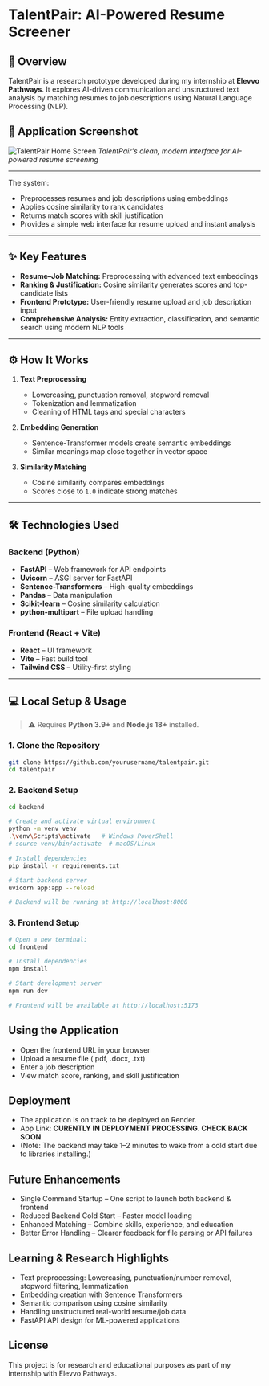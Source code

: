 # TalentPair: AI-Powered Resume Screener

## 📌 Overview
TalentPair is a research prototype developed during my internship at **Elevvo Pathways**. It explores AI-driven communication and unstructured text analysis by matching resumes to job descriptions using Natural Language Processing (NLP).

## 📸 Application Screenshot

![TalentPair Home Screen](./images/TalentPair-home.png)
*TalentPair's clean, modern interface for AI-powered resume screening*

---
The system:
- Preprocesses resumes and job descriptions using embeddings
- Applies cosine similarity to rank candidates
- Returns match scores with skill justification
- Provides a simple web interface for resume upload and instant analysis

---

## ✨ Key Features
- **Resume–Job Matching:** Preprocessing with advanced text embeddings
- **Ranking & Justification:** Cosine similarity generates scores and top-candidate lists
- **Frontend Prototype:** User-friendly resume upload and job description input
- **Comprehensive Analysis:** Entity extraction, classification, and semantic search using modern NLP tools

---

## ⚙️ How It Works
1. **Text Preprocessing**
   - Lowercasing, punctuation removal, stopword removal
   - Tokenization and lemmatization
   - Cleaning of HTML tags and special characters

2. **Embedding Generation**
   - Sentence-Transformer models create semantic embeddings
   - Similar meanings map close together in vector space

3. **Similarity Matching**
   - Cosine similarity compares embeddings
   - Scores close to `1.0` indicate strong matches

---

## 🛠 Technologies Used

### Backend (Python)
- **FastAPI** – Web framework for API endpoints
- **Uvicorn** – ASGI server for FastAPI
- **Sentence-Transformers** – High-quality embeddings
- **Pandas** – Data manipulation
- **Scikit-learn** – Cosine similarity calculation
- **python-multipart** – File upload handling

### Frontend (React + Vite)
- **React** – UI framework
- **Vite** – Fast build tool
- **Tailwind CSS** – Utility-first styling

---

## 💻 Local Setup & Usage

> ⚠️ Requires **Python 3.9+** and **Node.js 18+** installed.

### 1. Clone the Repository
```bash
git clone https://github.com/yourusername/talentpair.git
cd talentpair

```
### 2. Backend Setup
```bash
cd backend

# Create and activate virtual environment
python -m venv venv
.\venv\Scripts\activate   # Windows PowerShell
# source venv/bin/activate  # macOS/Linux

# Install dependencies
pip install -r requirements.txt

# Start backend server
uvicorn app:app --reload

# Backend will be running at http://localhost:8000

```

### 3. Frontend Setup
```bash
# Open a new terminal:
cd frontend

# Install dependencies
npm install

# Start development server
npm run dev

# Frontend will be available at http://localhost:5173

```

## Using the Application

 - Open the frontend URL in your browser
 - Upload a resume file (.pdf, .docx, .txt)
 - Enter a job description
 - View match score, ranking, and skill justification

## Deployment
 - The application is on track to be deployed on Render.
 - App Link: **CURENTLY IN DEPLOYMENT PROCESSING. CHECK BACK SOON**
 - (Note: The backend may take 1–2 minutes to wake from a cold start due to libraries installing.)

## Future Enhancements
 - Single Command Startup – One script to launch both backend & frontend
 - Reduced Backend Cold Start – Faster model loading
 - Enhanced Matching – Combine skills, experience, and education
 - Better Error Handling – Clearer feedback for file parsing or API failures

## Learning & Research Highlights
 - Text preprocessing: Lowercasing, punctuation/number removal, stopword filtering, lemmatization
 - Embedding creation with Sentence Transformers
 - Semantic comparison using cosine similarity
 - Handling unstructured real-world resume/job data
 - FastAPI API design for ML-powered applications

## License
This project is for research and educational purposes as part of my internship with Elevvo Pathways.
